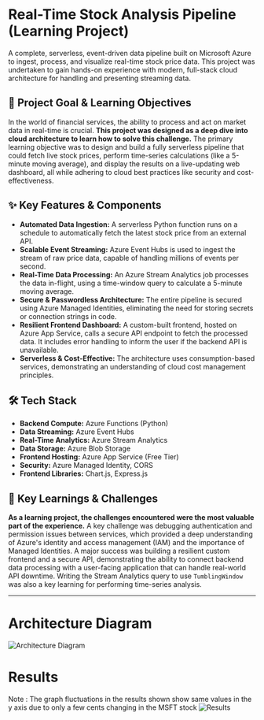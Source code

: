 # Real-Time Stock Analysis Pipeline (Learning Project)

A complete, serverless, event-driven data pipeline built on Microsoft Azure to ingest, process, and visualize real-time stock price data. This project was undertaken to gain hands-on experience with modern, full-stack cloud architecture for handling and presenting streaming data.

## 🎯 Project Goal & Learning Objectives

In the world of financial services, the ability to process and act on market data in real-time is crucial. **This project was designed as a deep dive into cloud architecture to learn how to solve this challenge.** The primary learning objective was to design and build a fully serverless pipeline that could fetch live stock prices, perform time-series calculations (like a 5-minute moving average), and display the results on a live-updating web dashboard, all while adhering to cloud best practices like security and cost-effectiveness.

## ✨ Key Features & Components

* **Automated Data Ingestion:** A serverless Python function runs on a schedule to automatically fetch the latest stock price from an external API.
* **Scalable Event Streaming:** Azure Event Hubs is used to ingest the stream of raw price data, capable of handling millions of events per second.
* **Real-Time Data Processing:** An Azure Stream Analytics job processes the data in-flight, using a time-window query to calculate a 5-minute moving average.
* **Secure & Passwordless Architecture:** The entire pipeline is secured using Azure Managed Identities, eliminating the need for storing secrets or connection strings in code.
* **Resilient Frontend Dashboard:** A custom-built frontend, hosted on Azure App Service, calls a secure API endpoint to fetch the processed data. It includes error handling to inform the user if the backend API is unavailable.
* **Serverless & Cost-Effective:** The architecture uses consumption-based services, demonstrating an understanding of cloud cost management principles.

## 🛠️ Tech Stack

* **Backend Compute:** Azure Functions (Python)
* **Data Streaming:** Azure Event Hubs
* **Real-Time Analytics:** Azure Stream Analytics
* **Data Storage:** Azure Blob Storage
* **Frontend Hosting:** Azure App Service (Free Tier)
* **Security:** Azure Managed Identity, CORS
* **Frontend Libraries:** Chart.js, Express.js

## 🚀 Key Learnings & Challenges

**As a learning project, the challenges encountered were the most valuable part of the experience.** A key challenge was debugging authentication and permission issues between services, which provided a deep understanding of Azure's identity and access management (IAM) and the importance of Managed Identities. A major success was building a resilient custom frontend and a secure API, demonstrating the ability to connect backend data processing with a user-facing application that can handle real-world API downtime. Writing the Stream Analytics query to use `TumblingWindow` was also a key learning for performing time-series analysis.

---
# Architecture Diagram
![Architecture Diagram](https://lucid.app/publicSegments/view/4777dbde-7768-4eeb-b368-4c5194778a84/image.png)

# Results
Note : The graph fluctuations in the results shown show same values in the y axis due to only a few cents changing in the MSFT stock
![Results](https://lucid.app/publicSegments/view/6725c881-754b-4f95-a583-bb63ebe3afb9/image.png)
